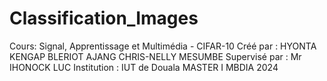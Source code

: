 # Classification_Images
Cours: Signal, Apprentissage et Multimédia - CIFAR-10 Créé par : HYONTA KENGAP BLERIOT AJANG CHRIS-NELLY MESUMBE Supervisé par : Mr IHONOCK LUC Institution : IUT de Douala MASTER I MBDIA 2024
